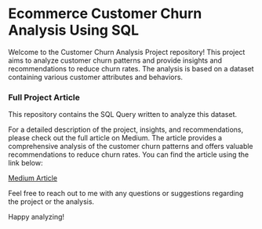 # Ecommerce Customer Churn Analysis Using SQL

Welcome to the Customer Churn Analysis Project repository! This project aims to analyze customer churn patterns and provide insights and recommendations to reduce churn rates. The analysis is based on a dataset containing various customer attributes and behaviors.


### Full Project Article
This repository contains the SQL Query written to analyze this dataset.

For a detailed description of the project, insights, and recommendations, please check out the full article on Medium. The article provides a comprehensive analysis of the customer churn patterns and offers valuable recommendations to reduce churn rates. You can find the article using the link below:

[Medium Article](https://medium.com/@okon.judith/e-commerce-customer-churn-analysis-using-sql-a34a95c4a367)

Feel free to reach out to me with any questions or suggestions regarding the project or the analysis.

Happy analyzing!
